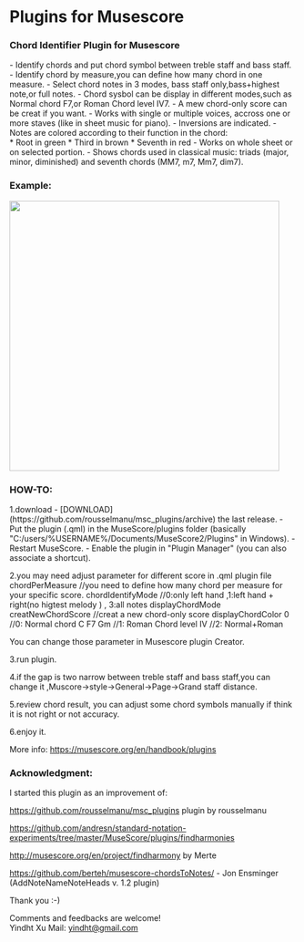 # Plugins for Musescore

<h3>Chord Identifier Plugin  for Musescore</h3>
- Identify chords and put chord symbol between treble staff and bass staff.
- Identify chord by measure,you can define how many chord in one measure.
- Select chord notes in 3 modes, bass staff only,bass+highest note,or full notes.
- Chord sysbol can be display in different modes,such as Normal chord F7,or Roman Chord level IV7.
- A mew chord-only score can be creat if you want.
- Works with single or multiple voices, accross one or more staves (like in sheet music for piano).
- Inversions are indicated.
- Notes are colored according to their function in the chord:<br/>
	* Root in green
	* Third in brown
	* Seventh in red
- Works on whole sheet or on selected portion.
- Shows chords used in classical music: triads (major, minor, diminished) and seventh chords (MM7, m7, Mm7, dim7).

<h3>Example:</h3>
<img height="474px" src="https://github.com/yindht/msc_plugins/blob/master/example1.png"/>
<br/>



<h3>HOW-TO:</h3>
1.download 
- [DOWNLOAD](https://github.com/rousselmanu/msc_plugins/archive) the last release.
- Put the plugin (.qml) in the MuseScore/plugins folder (basically "C:/users/%USERNAME%/Documents/MuseScore2/Plugins" in Windows).
- Restart MuseScore.
- Enable the plugin in "Plugin Manager" (you can also associate a shortcut).<br/>

2.you may need adjust parameter for different score  in .qml plugin file
  chordPerMeasure  //you need to define how many chord per measure for your specific score.
  chordIdentifyMode  //0:only left hand ,1:left hand + right(no higtest melody ) , 3:all notes 
  displayChordMode
  creatNewChordScore //creat a new chord-only score
  displayChordColor  0  //0: Normal chord C  F7  Gm
                        //1: Roman Chord level   Ⅳ
                       //2: Normal+Roman
                       
  You can change those parameter in Musescore plugin Creator.
  
3.run plugin.

4.if the gap is two narrow between treble staff and bass staff,you can change it ,Muscore->style->General->Page->Grand staff distance.

5.review chord result, you can adjust some chord symbols manually if think it is not right or not accuracy.  

6.enjoy it.

More info: https://musescore.org/en/handbook/plugins

<h3>Acknowledgment:</h3>
I started this plugin as an improvement of: 
                       
  https://github.com/rousselmanu/msc_plugins  plugin by rousselmanu
  
  https://github.com/andresn/standard-notation-experiments/tree/master/MuseScore/plugins/findharmonies
  
  http://musescore.org/en/project/findharmony  by Merte
  
  https://github.com/berteh/musescore-chordsToNotes/  - Jon Ensminger (AddNoteNameNoteHeads v. 1.2 plugin)
  
  Thank you :-)


Comments and feedbacks are welcome!<br/>
Yindht Xu
Mail: yindht@gmail.com
